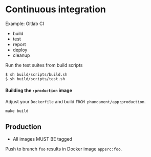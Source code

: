 Continuous integration
======================

Example: Gitlab CI

- build
- test
- report
- deploy
- cleanup


Run the test suites from build scripts

    $ sh build/scripts/build.sh
    $ sh build/scripts/test.sh



#### Building the `:production` image

Adjust your `Dockerfile` and build `FROM phundament/app:production`.

    make build



Production
----------

- All images MUST BE tagged


Push to branch `foo` results in Docker image `appsrc:foo`.